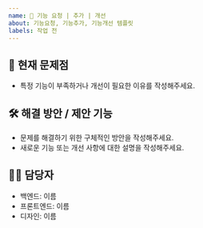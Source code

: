 ```yaml
---
name: 🚀 기능 요청 | 추가 | 개선
about: 기능요청, 기능추가, 기능개선 템플릿
labels: 작업 전
---
```


<!--📚 GitHub 이슈 작성 템플릿 -->
<!-- 필요한 제목을 복사 붙여넣기하여 사용해주세요!
🔧 [기능요청][카테고리] 무슨 부분 기능 요청
⚙️ [기능추가][카테고리] 무슨 부분 기능 추가
🚀 [기능개선][카테고리] 무슨 부분 기능 개선
🔥 [긴급]
📄 [문서]
⌛ [~월/일]
-->

## 📝 현재 문제점

- 특정 기능이 부족하거나 개선이 필요한 이유를 작성해주세요.

## 🛠️ 해결 방안 / 제안 기능

- 문제를 해결하기 위한 구체적인 방안을 작성해주세요.
- 새로운 기능 또는 개선 사항에 대한 설명을 작성해주세요.

<!-- 주석 해제하고 사용해주세요 (기능추가,기능개선 작성시 작성 하시면됩니다)
⚙️ 작업 내용
---
- 기능 구현에 필요한 작업 항목을 작성합니다.
- 예: API 설계, 프론트엔드 화면 구성 등.
-->

## 🙋‍♂️ 담당자

- 백엔드: 이름
- 프론트엔드: 이름
- 디자인: 이름